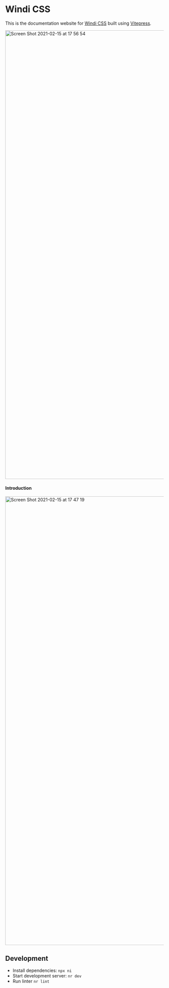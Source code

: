 [windi css]: https://github.com/windicss/windicss
[Vitepress]: https://vitepress.vuejs.org/

# Windi CSS

This is the documentation website for [Windi CSS] built using [Vitepress].

<img width="1425" alt="Screen Shot 2021-02-15 at 17 56 54" src="https://user-images.githubusercontent.com/1158253/107992338-3db67c80-6fb7-11eb-892a-d6a9d777a939.png">

#### Introduction

<img width="1425" alt="Screen Shot 2021-02-15 at 17 47 19" src="https://user-images.githubusercontent.com/1158253/107992256-1364bf00-6fb7-11eb-85e6-bfcc92e4bfe5.png">

## Development

- Install dependencies: `npx ni`
- Start development server: `nr dev`
- Run linter `nr lint`
